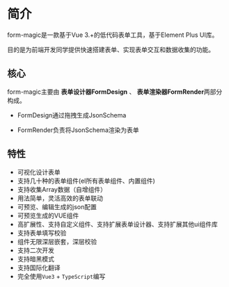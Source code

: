 <script setup>
import StarAlert from '../demo/StarAlert.vue'
</script>

# 简介

form-magic是一款基于Vue 3.+的低代码表单工具，基于Element Plus UI库。

目的是为前端开发同学提供快速搭建表单、实现表单交互和数据收集的功能。

<StarAlert/>

## 核心

form-magic主要由 **表单设计器FormDesign** 、 **表单渲染器FormRender**两部分构成。

- FormDesign通过拖拽生成JsonSchema

- FormRender负责将JsonSchema渲染为表单

## 特性

- 可视化设计表单
- 支持几十种的表单组件(el所有表单组件、内置组件)
- 支持收集Array数据（自增组件）
- 用法简单，灵活高效的表单联动
- 可预览、编辑生成的json配置
- 可预览生成的VUE组件
- 高扩展性、支持自定义组件、支持扩展表单设计器、支持扩展其他ui组件库
- 支持表单填写校验
- 组件无限深层嵌套，深层校验
- 支持二次开发
- 支持暗黑模式
- 支持国际化翻译
- 完全使用`Vue3` + `TypeScript`编写